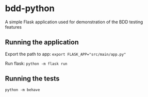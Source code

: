 # bdd-python
A simple Flask application used for demonstration of the BDD testing features

## Running the application
Export the path to app:
`export FLASK_APP="src/main/app.py"` 

Run flask:
`python -m flask run`

## Running the tests
`python -m behave`